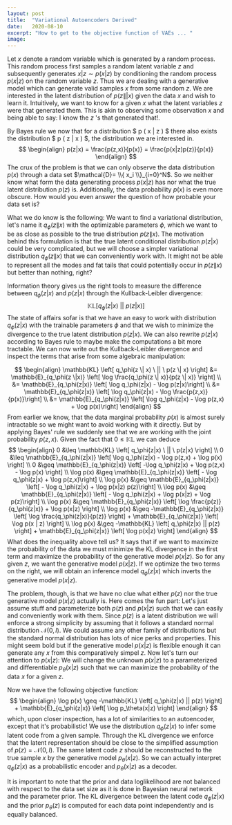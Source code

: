 ```yaml
---
layout: post
title:  "Variational Autoencoders Derived"
date:   2020-08-10
excerpt: "How to get to the objective function of VAEs ... "
image:
---
```

<head>
<script type="text/x-mathjax-config"> MathJax.Hub.Config({ TeX: { equationNumbers: { autoNumber: "all" } } }); </script>
       <script type="text/x-mathjax-config">
         MathJax.Hub.Config({
           tex2jax: {
             inlineMath: [ ['$','$'], ["\\(","\\)"] ],
             displayMath: [['$$','$$']],
             processEscapes: true
           }
         });
       </script>
       <script src="https://cdn.mathjax.org/mathjax/latest/MathJax.js?config=TeX-AMS-MML_HTMLorMML" type="text/javascript"></script>
</head>

<!-- ### Variational Autoencoders -->

Let $x$ denote a random variable which is generated by a random process.
This random process first samples a random latent variable $z$ and subsequently generates $x|z \sim p(x|z)$ by conditioning the random process $p(x|z)$ on the random variable $z$.
Thus we are dealing with a generative model which can generate valid samples $x$ from some random $z$.
We are interested in the latent distribution of $p(z\||x)$ given the data $x$ and wish to learn it.
Intuitively, we want to know for a given $x$ what the latent variables $z$ were that generated them.
This is akin to observing some observation $x$ and being able to say: I know the $z$ 's that generated that!.

By Bayes rule we now that for a distribution $ p ( x \| z ) $ there also exists the distribution $ p ( z \| x ) $, the distribution we are interested in.
$$
\begin{align}
p(z|x) = \frac{p(z,x)}{p(x)} = \frac{p(x|z)p(z)}{p(x)}
\end{align}
$$
The crux of the problem is that we can only observe the data distribution $p(x)$ through a data set $\mathcal{D}= \\{ x_i \\}_{i=0}^N$.
So we neither know what form the data generating process $p(x|z)$ has nor what the true latent distribution $p(z)$ is.
Additionally, the data probability $p(x)$ is even more obscure.
How would you even answer the question of how probable your data set is?

What we do know is the following: We want to find a variational distribution, let's name it $q_\phi(z \|x)$ with the optimizable parameters $\phi$, which we want to be as close as possible to the true distribution $p(z \|x)$.
The motivation behind this formulation is that the true latent conditional distribution $p(z|x)$ could be very complicated, but we will choose a simpler variational distribution $q_\phi(z \|x)$ that we can conveniently work with.
It might not be able to represent all the modes and fat tails that could potentially occur in $p(z \|x)$ but better than nothing, right?

Information theory gives us the right tools to measure the difference between $q_\phi(z|x)$ and $p(z|x)$ through the Kullback-Leibler divergence:
$$
	\mathbb{KL} \left[ q_\phi(z|x) \ || \ p(z|x) \right]
$$
The state of affairs sofar is that we have an easy to work with distribution $q_\phi(z|x)$ with the trainable parameters $\phi$ and that we wish to minimize the divergence to the true latent distribution $p(z|x)$.
We can also rewrite $p(z|x)$ according to Bayes rule to maybe make the computations a bit more tractable.
We can now write out the Kullback-Leibler divergence and inspect the terms that arise from some algebraic manipulation:

$$
\begin{align}
	\mathbb{KL} \left[ q_\phi(z \| x) \ || \ p(z \| x) \right] &= \mathbb{E}_{q_\phi(z \|x)} \left[ \log \frac{q_\phi(z \| x)}{p(z \| x)} \right] \\
	&= \mathbb{E}_{q_\phi(z|x)} \left[ \log q_\phi(z|x) - \log p(z|x)\right] \\
	&= \mathbb{E}_{q_\phi(z|x)} \left[ \log q_\phi(z|x) - \log \frac{p(z,x)}{p(x)}\right] \\
	&= \mathbb{E}_{q_\phi(z|x)} \left[ \log q_\phi(z|x) - \log p(z,x) + \log p(x)\right]
\end{align}
$$
From earlier we know, that the data marginal probability $p(x)$ is almost surely intractable so we might want to avoid working with it directly.
But by applying Bayes' rule we suddenly see that we are working with the joint probability $p(z,x)$.
Given the fact that $0 \leq \mathbb{KL}$ we can deduce
$$
\begin{align}
	0 &\leq \mathbb{KL} \left[ q_\phi(z|x) \ || \ p(z|x) \right] \\
	0 &\leq \mathbb{E}_{q_\phi(z|x)} \left[ \log q_\phi(z|x) - \log p(z,x) + \log p(x) \right] \\
	0 &\geq \mathbb{E}_{q_\phi(z|x)} \left[ -\log q_\phi(z|x) + \log p(z,x) - \log p(x) \right] \\
	\log p(x) &\geq \mathbb{E}_{q_\phi(z|x)} \left[ - \log q_\phi(z|x) + \log p(z,x)\right] \\
	\log p(x) &\geq \mathbb{E}_{q_\phi(z|x)} \left[ - \log q_\phi(z|x) + \log p(x|z) p(z)\right] \\
	\log p(x) &\geq \mathbb{E}_{q_\phi(z|x)} \left[ - \log q_\phi(z|x) + \log p(x|z) + \log p(z)\right] \\
	\log p(x) &\geq \mathbb{E}_{q_\phi(z|x)} \left[ \log \frac{p(z)}{q_\phi(z|x)} + \log p(x|z) \right] \\
	\log p(x) &\geq -\mathbb{E}_{q_\phi(z|x)} \left[ \log \frac{q_\phi(z|x)}{p(z)} \right] + \mathbb{E}_{q_\phi(z|x)} \left[ \log p(x | z) \right] \\
	\log p(x) &\geq -\mathbb{KL} \left[ q_\phi(z|x) || p(z) \right] + \mathbb{E}_{q_\phi(z|x)} \left[ \log p(x|z) \right]
\end{align}
$$
What does the inequality above tell us?
It says that if we want to maximize the probability of the data we must minimize the KL divergence in the first term and maximize the probability of the generative model $p(x|z)$.
So for any given $z$, we want the generative model $p(x|z)$.
If we optimize the two terms on the right, we will obtain an inference model $q_\phi(z|x)$ which inverts the generative model $p(x|z)$.

The problem, though, is that we have no clue what either $p(z)$ nor the true generative model $p(x|z)$ actually is.
Here comes the fun part: Let's just assume stuff and parameterize both $p(z)$ and $p(x|z)$ such that we can easily and conveniently work with them.
Since $p(z)$ is a latent distribution we will enforce a strong simplicity by assuming that it follows a standard normal distribution $\mathcal{N}(0, I)$.
We could assume any other family of distributions but the standard normal distribution has lots of nice perks and properties.
This might seem bold but if the generative model $p(x|z)$ is flexible enough it can generate any $x$ from this comparatively simpel $z$.
Now let's turn our attention to $p(x|z)$: We will change the unknown $p(x|z)$ to a parameterized and differentiable $p_\theta(x|z)$ such that we can maximize the probability of the data $x$ for a given $z$.

Now we have the following objective function:
$$
\begin{align}
	\log p(x) \geq -\mathbb{KL} \left[ q_\phi(z|x) || p(z) \right] + \mathbb{E}_{q_\phi(z|x)} \left[ \log p_\theta(x|z) \right]
\end{align}
$$
which, upon closer inspection, has a lot of similarities to an autoencoder, except that it's probabilistic!
We use the distribution $q_\phi(z|x)$ to infer some latent code from a given sample.
Through the KL divergence we enforce that the latent representation should be close to the simplified assumption of $p(z) = \mathcal{N}(0,I)$.
The same latent code $z$ should be reconstructed to the true sample $x$ by the generative model $p_\theta(x|z)$.
So we can actually interpret $q_\phi(z|x)$ as a probabilistic encoder and $p_\theta(x|z)$ as a decoder.

It is important to note that the prior and data loglikelihood are not balanced with respect to the data set size as it is done in Bayesian neural network and the parameter prior.
The KL divergence between the latent code $q_\phi(z|x)$ and the prior $p_\theta(z)$ is computed for each data point independently and is equally balanced.
